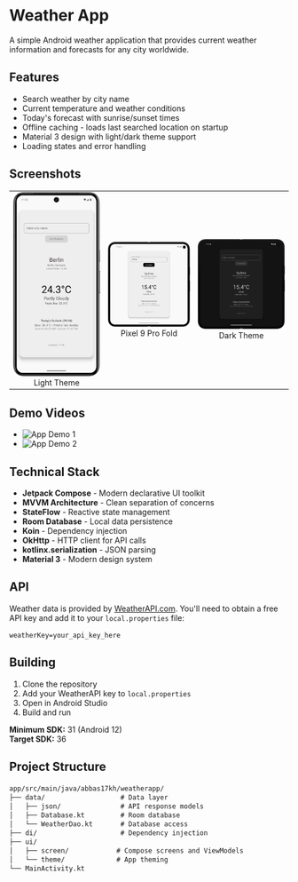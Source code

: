 # Weather App

A simple Android weather application that provides current weather information and forecasts for any city worldwide.

## Features

- Search weather by city name
- Current temperature and weather conditions
- Today's forecast with sunrise/sunset times
- Offline caching - loads last searched location on startup
- Material 3 design with light/dark theme support
- Loading states and error handling

## Screenshots

<table>
  <tr>
    <td align="center">
      <img src="mdeia/pixel8pro-light.png" width="300" alt="Light Theme - Pixel 8 Pro"/>
      <br/>Light Theme
    </td>
    <td align="center">
      <img src="mdeia/pixel9profold-light.png" width="300" alt="Light Theme - Pixel 9 Pro Fold"/>
      <br/>Pixel 9 Pro Fold
    </td>
    <td align="center">
      <img src="mdeia/pixel9profold-dark.png" width="300" alt="Dark Theme - Pixel 9 Pro Fold"/>
      <br/>Dark Theme
    </td>
  </tr>
</table>

## Demo Videos

- ![App Demo 1](https://github.com/user-attachments/assets/2ebf16ed-ad05-48ae-a9e5-1c9815b8c9a5)
- ![App Demo 2](https://github.com/user-attachments/assets/55baa4d2-6cea-46bd-98e3-50a5a8f72361)

## Technical Stack

- **Jetpack Compose** - Modern declarative UI toolkit
- **MVVM Architecture** - Clean separation of concerns
- **StateFlow** - Reactive state management
- **Room Database** - Local data persistence
- **Koin** - Dependency injection
- **OkHttp** - HTTP client for API calls
- **kotlinx.serialization** - JSON parsing
- **Material 3** - Modern design system

## API

Weather data is provided by [WeatherAPI.com](https://weatherapi.com). You'll need to obtain a free API key and add it to your `local.properties` file:

```
weatherKey=your_api_key_here
```

## Building

1. Clone the repository
2. Add your WeatherAPI key to `local.properties`
3. Open in Android Studio
4. Build and run

**Minimum SDK:** 31 (Android 12)  
**Target SDK:** 36

## Project Structure

```
app/src/main/java/abbas17kh/weatherapp/
├── data/                   # Data layer
│   ├── json/               # API response models
│   ├── Database.kt         # Room database
│   └── WeatherDao.kt       # Database access
├── di/                     # Dependency injection
├── ui/
│   ├── screen/            # Compose screens and ViewModels
│   └── theme/             # App theming
└── MainActivity.kt
```